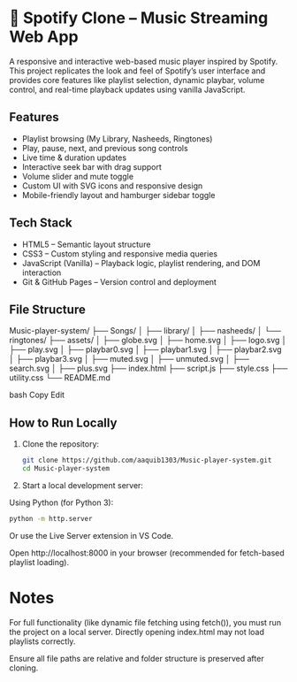 # 🎵 Spotify Clone – Music Streaming Web App

A responsive and interactive web-based music player inspired by Spotify. This project replicates the look and feel of Spotify’s user interface and provides core features like playlist selection, dynamic playbar, volume control, and real-time playback updates using vanilla JavaScript.

## Features

- Playlist browsing (My Library, Nasheeds, Ringtones)
- Play, pause, next, and previous song controls
- Live time & duration updates
- Interactive seek bar with drag support
- Volume slider and mute toggle
- Custom UI with SVG icons and responsive design
- Mobile-friendly layout and hamburger sidebar toggle

## Tech Stack

- HTML5 – Semantic layout structure
- CSS3 – Custom styling and responsive media queries
- JavaScript (Vanilla) – Playback logic, playlist rendering, and DOM interaction
- Git & GitHub Pages – Version control and deployment

## File Structure

Music-player-system/
├── Songs/
│ ├── library/
│ ├── nasheeds/
│ └── ringtones/
├── assets/
│ ├── globe.svg
│ ├── home.svg
│ ├── logo.svg
│ ├── play.svg
│ ├── playbar0.svg
│ ├── playbar1.svg
│ ├── playbar2.svg
│ ├── playbar3.svg
│ ├── muted.svg
│ ├── unmuted.svg
│ ├── search.svg
│ ├── plus.svg
├── index.html
├── script.js
├── style.css
├── utility.css
└── README.md

bash
Copy
Edit

## How to Run Locally

1. Clone the repository:
   ```bash
   git clone https://github.com/aaquib1303/Music-player-system.git
   cd Music-player-system
   
2. Start a local development server:

Using Python (for Python 3):

```bash
python -m http.server
```
Or use the Live Server extension in VS Code.

Open http://localhost:8000 in your browser (recommended for fetch-based playlist loading).

# Notes
For full functionality (like dynamic file fetching using fetch()), you must run the project on a local server. Directly opening index.html may not load playlists correctly.

Ensure all file paths are relative and folder structure is preserved after cloning.
